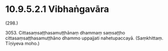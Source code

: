 # 10.9.5.2.1 Vibhaṅgavāra

(298.)

3053\. Cittasaṃsaṭṭhasamuṭṭhānaṃ dhammaṃ saṃsaṭṭho cittasaṃsaṭṭhasamuṭṭhāno dhammo uppajjati nahetupaccayā. (Saṃkhittaṃ. Tīṇiyeva moho.)
